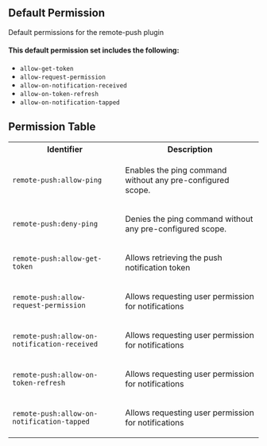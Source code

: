 ## Default Permission

Default permissions for the remote-push plugin

#### This default permission set includes the following:

- `allow-get-token`
- `allow-request-permission`
- `allow-on-notification-received`
- `allow-on-token-refresh`
- `allow-on-notification-tapped`

## Permission Table

<table>
<tr>
<th>Identifier</th>
<th>Description</th>
</tr>


<tr>
<td>

`remote-push:allow-ping`

</td>
<td>

Enables the ping command without any pre-configured scope.

</td>
</tr>

<tr>
<td>

`remote-push:deny-ping`

</td>
<td>

Denies the ping command without any pre-configured scope.

</td>
</tr>

<tr>
<td>

`remote-push:allow-get-token`

</td>
<td>

Allows retrieving the push notification token

</td>
</tr>

<tr>
<td>

`remote-push:allow-request-permission`

</td>
<td>

Allows requesting user permission for notifications

</td>
</tr>

<tr>
<td>

`remote-push:allow-on-notification-received`

</td>
<td>

Allows requesting user permission for notifications

</td>
</tr>

<tr>
<td>

`remote-push:allow-on-token-refresh`

</td>
<td>

Allows requesting user permission for notifications

</td>
</tr>

<tr>
<td>

`remote-push:allow-on-notification-tapped`

</td>
<td>

Allows requesting user permission for notifications

</td>
</tr>
</table>

